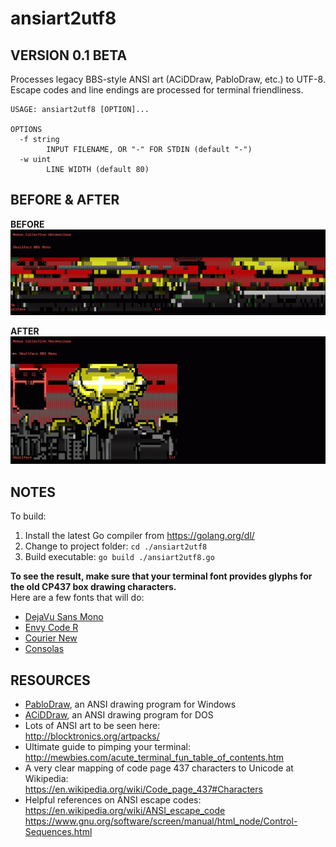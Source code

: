 ansiart2utf8
============
VERSION 0.1 BETA
----------------
Processes legacy BBS-style ANSI art (ACiDDraw, PabloDraw, etc.) to UTF-8.<br/>
Escape codes and line endings are processed for terminal friendliness.

```
USAGE: ansiart2utf8 [OPTION]...

OPTIONS
  -f string
    	INPUT FILENAME, OR "-" FOR STDIN (default "-")
  -w uint
    	LINE WIDTH (default 80)
```

BEFORE & AFTER
--------------
**BEFORE**
![Before ansiart2utf8 processing][imgBefore]

**AFTER**
![After ansiart2utf8 processing][imgAfter]

[imgBefore]: ansiart2utf8-before.gif "ANSI in Terminal Before Processing"
[imgAfter]: ansiart2utf8-after.gif "ANSI in Terminal After Processing"

NOTES
-----
To build:

1. Install the latest Go compiler from https://golang.org/dl/
2. Change to project folder: `cd ./ansiart2utf8`
3. Build executable: `go build ./ansiart2utf8.go`

**To see the result, make sure that your terminal font provides glyphs for the old CP437 box drawing characters.**<br/>Here are a few fonts that will do:

- [DejaVu Sans Mono](https://github.com/dejavu-fonts/dejavu-fonts)
- [Envy Code R](https://damieng.com/blog/2008/05/26/envy-code-r-preview-7-coding-font-released)
- [Courier New](https://www.microsoft.com/typography/fonts/family.aspx?FID=10)
- [Consolas](https://en.wikipedia.org/wiki/Consolas)


RESOURCES
---------
- [PabloDraw](http://picoe.ca/products/pablodraw/), an ANSI drawing program for Windows
- [ACiDDraw](http://www.acid.org/apps/apps.html), an ANSI drawing program for DOS
- Lots of ANSI art to be seen here:<br/>http://blocktronics.org/artpacks/
- Ultimate guide to pimping your terminal:<br/>http://mewbies.com/acute_terminal_fun_table_of_contents.htm
- A very clear mapping of code page 437 characters to Unicode at Wikipedia:<br/>
  https://en.wikipedia.org/wiki/Code_page_437#Characters
- Helpful references on ANSI escape codes:<br/>
  https://en.wikipedia.org/wiki/ANSI_escape_code<br/>
  https://www.gnu.org/software/screen/manual/html_node/Control-Sequences.html
